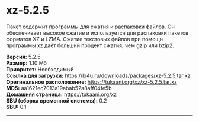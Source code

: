 # xz-5.2.5
Пакет содержит программы для сжатия и распаковки файлов. Он обеспечивает высокое сжатие и используется для распаковки пакетов форматов XZ и LZMA. Сжатие текстовых файлов при помощи программы xz даёт больший процент сжатия, чем gzip или bzip2.

**Версия:** 5.2.5<br />
**Размер:** 1.10 Мб<br />
**Приоритет:** Необходимый<br />
**Ссылка для загрузки:** https://lx4u.ru/downloads/packages/xz-5.2.5.tar.xz<br />
**Оригинальное расположение:** https://tukaani.org/xz/xz-5.2.5.tar.xz<br/>
**MD5:** aa1621ec7013a19abab52a8aff04fe5b<br />
**Домашняя страница:** https://tukaani.org/xz
<br />**SBU (сборка временной системы):** 0.2<br />
**SBU:** 0.1

***
